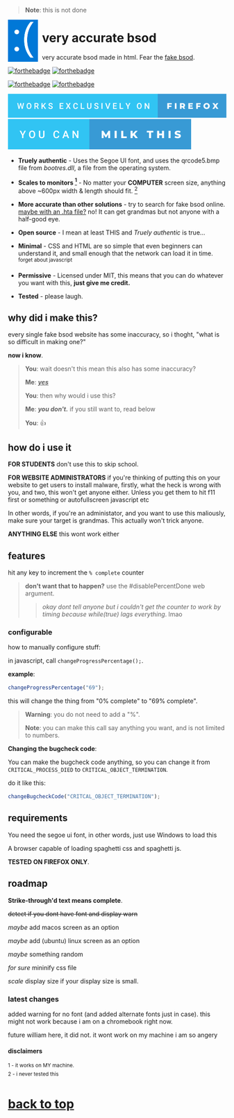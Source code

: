 <!-- markdownlint-disable MD033 MD041 -->

<div id="top"></div>

> **Note**: this is not done

<!-- todo: make img markdown-exclusive instead of using html -->
<img width="68.5" height="97" align="left" style="float: left; margin: 0 10px 0 0;" alt="logo" src="img/Screenshot%202023-06-16%20212118.png">

# very accurate bsod

very accurate bsod made in html. Fear the [fake bsod](https://fakebsod.com).

[![forthebadge](https://forthebadge.com/images/badges/ctrl-c-ctrl-v.svg)](https://forthebadge.com)
[![forthebadge](https://forthebadge.com/images/badges/open-source.svg)](https://forthebadge.com) 

[![forthebadge](https://forthebadge.com/images/badges/you-didnt-ask-for-this.svg)](https://forthebadge.com)
[![forthebadge](https://forthebadge.com/images/badges/validated-html5.svg)](https://forthebadge.com)

[![forthebadge](img/works-exclusively-on-firefox.svg)](https://forthebadge.com)
[![forthebadge](img/you-can-milk-this.svg)](https://forthebadge.com)

* **Truely authentic** - Uses the Segoe UI font, and uses the qrcode5.bmp file from *bootres.dll*, a file from the operating system.

* **Scales to monitors <a href="#1"><sup>1</sup></a>** - No matter your **COMPUTER** screen size, anything above ~600px width & length should fit. <a href="#2"><sup>2</sup></a>

* **More accurate than other solutions** - try to search for fake bsod online. [maybe with an .hta file?](https://www.instructables.com/How-to-Make-a-BSOD-and-Scare-Your-Friends/) no! It can get grandmas but not anyone with a half-good eye.

* **Open source** - I mean at least THIS and *Truely authentic* is true...

* **Minimal** - CSS and HTML are so simple that even beginners can understand it, and small enough that the network can load it in time. <sup>forget about javascript</sup>

* **Permissive** - Licensed under MIT, this means that you can do whatever you want with this, **just give me credit.**

* **Tested** - please laugh.

## why did i make this?

every single fake bsod website has some inaccuracy, so i thoght, "what is so difficult in making one?"

**now i know**.

> **You**: wait doesn't this mean this also has some inaccuracy?
>
> **Me**: <u>***yes***</u>
>
> **You**: then why would i use this?
>
> **Me**: ***you don't.*** if you still want to, read below
>
> **You**: 👍

## how do i use it

**FOR STUDENTS** don't use this to skip school.

**FOR WEBSITE ADMINISTRATORS** if you're thinking of putting this on your website to get users to install malware, firstly, what the heck is wrong with you, and two, this won't get anyone either. Unless you get them to hit f11 first or something or autofullscreen javascript etc

In other words, if you're an administator, and you want to use this maliously, make sure your target is grandmas. This actually won't trick anyone.

**ANYTHING ELSE** this wont work either

## features

hit any key to increment the ``% complete`` counter

> **don't want that to happen?** use the #disablePercentDone web argument.
>>*okay dont tell anyone but i couldn't get the counter to work by timing because while(true) lags everything*. lmao

### configurable

how to manually configure stuff:

in javascript, call ``changeProgressPercentage();``.

**example**:

```JAVASCRIPT
changeProgressPercentage("69");
```

this will change the thing from "0% complete" to "69% complete".

> **Warning**: you do not need to add a "%".
>
> **Note**: you can make this call say anything you want, and is not limited to numbers.

**Changing the bugcheck code**:

You can make the bugcheck code anything, so you can change it from ``CRITICAL_PROCESS_DIED`` to ``CRITICAL_OBJECT_TERMINATION``.

do it like this:

```JAVASCRIPT
changeBugcheckCode("CRITCAL_OBJECT_TERMINATION");
```

## requirements

You need the segoe ui font, in other words, just use Windows to load this

A browser capable of loading spaghetti css and spaghetti js.

**TESTED ON FIREFOX ONLY**.

## roadmap

**Strike-through'd text means complete**.

~~detect if you dont have font and display warn~~

*maybe* add macos screen as an option

*maybe* add (ubuntu) linux screen as an option

*maybe* something random

*for sure* mininify css file

*scale* display size if your display size is small.

### latest changes

added warning for no font (and added alternate fonts just in case). this might not work because i am on a chromebook right now.

future william here, it did not. it wont work on my machine i am so angery

#### disclaimers

<div id="1"></div><sup>1 - it works on MY machine.</sup>
<div id="2"></div><sup>2 - i never tested this</sup>

# <a href="#top">back to top</a>
